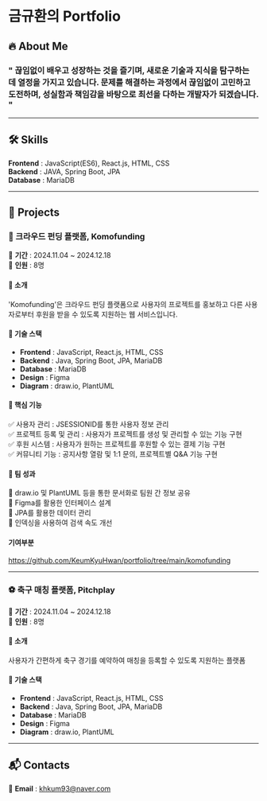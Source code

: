 # 금규환의 Portfolio

## 🔥 About Me
### " 끊임없이 배우고 성장하는 것을 즐기며, 새로운 기술과 지식을 탐구하는 데 열정을 가지고 있습니다. 문제를 해결하는 과정에서 끊임없이 고민하고 도전하며, 성실함과 책임감을 바탕으로 최선을 다하는 개발자가 되겠습니다. "

---

## 🛠 Skills
 **Frontend** : JavaScript(ES6), React.js, HTML, CSS  
 **Backend** : JAVA, Spring Boot, JPA  
 **Database** : MariaDB
 
---

## 📌 Projects
### 🚀 크라우드 펀딩 플랫폼, **Komofunding**
📅 **기간** : 2024.11.04 ~ 2024.12.18  
👥 **인원** : 8명

#### 📖 소개
'Komofunding'은 크라우드 펀딩 플랫폼으로 사용자의 프로젝트를 홍보하고 다른 사용자로부터 후원을 받을 수 있도록 지원하는 웹 서비스입니다.

#### 🔧 기술 스택
- **Frontend** : JavaScript, React.js, HTML, CSS
- **Backend** : Java, Spring Boot, JPA, MariaDB
- **Database** : MariaDB
- **Design** : Figma
- **Diagram** : draw.io, PlantUML

#### 🌟 핵심 기능
✅ 사용자 관리 : JSESSIONID를 통한 사용자 정보 관리  
✅ 프로젝트 등록 및 관리 : 사용자가 프로젝트를 생성 및 관리할 수 있는 기능 구현  
✅ 후원 시스템 : 사용자가 원하는 프로젝트를 후원할 수 있는 결제 기능 구현  
✅ 커뮤니티 기능 : 공지사항 열람 및 1:1 문의, 프로젝트별 Q&A 기능 구현

#### 🎯 팀 성과
📌 draw.io 및 PlantUML 등을 통한 문서화로 팀원 간 정보 공유  
📌 Figma를 활용한 인터페이스 설계  
📌 JPA를 활용한 데이터 관리  
📌 인덱싱을 사용하여 검색 속도 개선

#### 기여부분
https://github.com/KeumKyuHwan/portfolio/tree/main/komofunding

---

### ⚽ 축구 매칭 플랫폼, **Pitchplay**
📅 **기간** : 2024.11.04 ~ 2024.12.18  
👥 **인원** : 8명  

#### 📖 소개
사용자가 간편하게 축구 경기를 예약하여 매칭을 등록할 수 있도록 지원하는 플랫폼

#### 🔧 기술 스택
- **Frontend** : JavaScript, React.js, HTML, CSS
- **Backend** : Java, Spring Boot, JPA, MariaDB
- **Database** : MariaDB
- **Design** : Figma
- **Diagram** : draw.io, PlantUML

---

## 📬 Contacts
📧 **Email** : khkum93@naver.com
